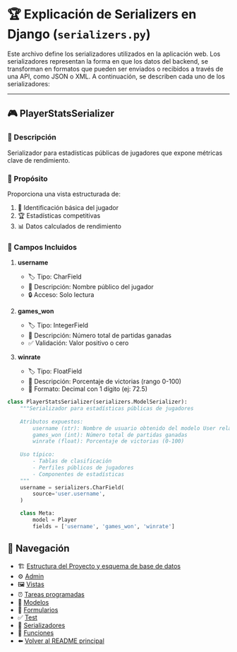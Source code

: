  # 🏆 Explicación de Serializers en Django (`serializers.py`)

Este archivo define los serializadores utilizados en la aplicación web. Los serializadores representan la forma en que los datos del backend, se transforman en formatos que pueden ser enviados o recibidos a través de una API, como JSON o XML. A continuación, se describen cada uno de los serializadores:

---
<!--
## 🏅 TournamentSerializer


### 📝 Descripción
Serializador para el modelo `Tournament` que adapta los nombres de campos para su uso en interfaces frontend, en mi caso un calendario.

### 🎯 Propósito
Transforma la estructura de datos del modelo Tournament para:
1. 🔄 Adaptar nombres de campos a convenciones frontend
2. ⏱️ Formatear fechas para compatibilidad con librerías JavaScript
3. 🎯 Seleccionar campos específicos para la API pública

### 🔧 Transformaciones de Campos 

| Campo Modelo | Campo Serializado | Tipo | Formato | Descripción |
|-------------|------------------|------|---------|-------------|
| name | title | CharField | - | Nombre público del torneo |
| start_date | start | DateTimeField | %Y-%m-%dT%H:%M:%S | Fecha de inicio en formato ISO 8601 |

### 📌 Campos Incluidos 

1. **id**  
   - 🏷️ Tipo: Integer (automático)  
   - 📄 Descripción: Identificador único del torneo

2. **title**  
   - 🏷️ Tipo: CharField  
   - 📄 Uso: Nombre legible para mostrar en UI

3. **game**  
   - 🏷️ Tipo: Relación (ForeignKey)  
   - 📄 Descripción: Juego asociado al torneo

4. **start**  
   - 🏷️ Tipo: DateTimeField  
   - 📅 Formato: `YYYY-MM-DDTHH:MM:SS` (ISO 8601)  
   - 📝 Ejemplo: `2023-05-15T14:30:00`

```python
class TournamentSerializer(serializers.ModelSerializer):
    """
    Serializador para el modelo Tournament que adapta los nombres de campos
    para su uso en interfaces frontend.

    Transformaciones:
    - Campo 'name' del modelo → se expone como 'title'
    - Campo 'start_date' del modelo → se expone como 'start' en formato ISO 8601

    Campos incluidos:
    - id: Identificador único del torneo
    - title: Nombre del torneo (mapeado desde 'name')
    - game: Juego asociado al torneo
    - start: Fecha de inicio en formato YYYY-MM-DDTHH:MM:SS
    """
    
    title = serializers.CharField(
        source='name',
    )
    
    start = serializers.DateTimeField(
        source='start_date',
        format='%Y-%m-%dT%H:%M:%S',
    )

    class Meta:
        model = Tournament
        fields = ["id", "title", "game", "start"]
```
-->
## 🎮 PlayerStatsSerializer

### 📝 Descripción
Serializador para estadísticas públicas de jugadores que expone métricas clave de rendimiento.

### 🎯 Propósito
Proporciona una vista estructurada de:
1. 👤 Identificación básica del jugador
2. 🏆 Estadísticas competitivas
3. 📊 Datos calculados de rendimiento

### 📌 Campos Incluidos

1. **username**  
   - 🏷️ Tipo: CharField  
   - 📄 Descripción: Nombre público del jugador  
   - 🔒 Acceso: Solo lectura  

2. **games_won**  
   - 🏷️ Tipo: IntegerField  
   - 📄 Descripción: Número total de partidas ganadas  
   - ✅ Validación: Valor positivo o cero  

3. **winrate**  
   - 🏷️ Tipo: FloatField  
   - 📄 Descripción: Porcentaje de victorias (rango 0-100)  
   - 🔢 Formato: Decimal con 1 dígito (ej: 72.5)  

```python
class PlayerStatsSerializer(serializers.ModelSerializer):
    """Serializador para estadísticas públicas de jugadores
    
    Atributos expuestos:
        username (str): Nombre de usuario obtenido del modelo User relacionado
        games_won (int): Número total de partidas ganadas
        winrate (float): Porcentaje de victorias (0-100)
    
    Uso típico:
        - Tablas de clasificación
        - Perfiles públicos de jugadores
        - Componentes de estadísticas
    """
    username = serializers.CharField(
        source='user.username',
    )

    class Meta:
        model = Player
        fields = ['username', 'games_won', 'winrate']
```

## 🔄 Navegación
- ️🏗️ [Estructura del Proyecto y esquema de base de datos](PROJECT_STRUCTURE.md)
- ⚙️ [Admin](ADMIN.md)
- 🖼️ [Vistas](VIEWS.md)
- ⏰ [Tareas programadas](TASKS.md)
- 🧩 [Modelos](MODELS.md)
- 📝 [Formularios](FORMS.md)
- ✅ [Test](TESTS.md)
- 🔄 [Serializadores](SERIALIZERS.md)
- 🧠 [Funciones](FUNCTIONS.md)
- ⬅️ [Volver al README principal](../README.md)